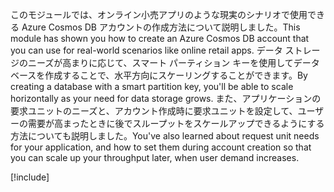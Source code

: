 <span data-ttu-id="095db-101">このモジュールでは、オンライン小売アプリのような現実のシナリオで使用できる Azure Cosmos DB アカウントの作成方法について説明しました。</span><span class="sxs-lookup"><span data-stu-id="095db-101">This module has shown you how to create an Azure Cosmos DB account that you can use for real-world scenarios like online retail apps.</span></span> <span data-ttu-id="095db-102">データ ストレージのニーズが高まりに応じて、スマート パーティション キーを使用してデータベースを作成することで、水平方向にスケーリングすることができます。</span><span class="sxs-lookup"><span data-stu-id="095db-102">By creating a database with a smart partition key, you'll be able to scale horizontally as your need for data storage grows.</span></span> <span data-ttu-id="095db-103">また、アプリケーションの要求ユニットのニーズと、アカウント作成時に要求ユニットを設定して、ユーザーの需要が高まったときに後でスループットをスケールアップできるようにする方法についても説明しました。</span><span class="sxs-lookup"><span data-stu-id="095db-103">You've also learned about request unit needs for your application, and how to set them during account creation so that you can scale up your throughput later, when user demand increases.</span></span>

[!include[](../../../includes/azure-sandbox-cleanup.md)]